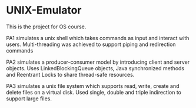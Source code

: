 # UNIX-Emulator
This is the project for OS course.

PA1 simulates a unix shell which takes commands as input and interact with users.
Multi-threading was achieved to support piping and redirection commands

PA2 simulates a producer-consumer model by introducing client and server objects.
Uses LinkedBlockingQueue objects, Java synchronized methods and Reentrant Locks
to share thread-safe resources.

PA3 simulates a unix file system which supports read, write, create and delete files
on a virtual disk. Used single, double and triple indirection to support large files.
